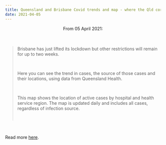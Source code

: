 ```yaml
---
title: Queensland and Brisbane Covid trends and map - where the Qld coronavirus cases are
date: 2021-04-05
---
```


<center>From 05 April 2021:</center><br><br>

<blockquote><p>Brisbane has just lifted its lockdown but other restrictions will remain for up to two weeks.</p><br>

<p>Here you can see the trend in cases, the source of those cases and their locations, using data from Queensland Health.</p><br>

<p>This map shows the location of active cases by hospital and health service region. The map is updated daily and includes all cases, regardless of infection source.</p><br>

</blockquote><br>

<p>Read more <a href="https://www.theguardian.com/australia-news/ng-interactive/2021/apr/05/qld-covid-19-map-brisbane-cases-by-region-queensland-coronavirus-case-numbers-data-graph-trend-rising-falling-hotspots-areas-postcodes">here</a>.</p>